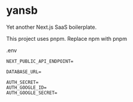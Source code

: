 # yansb

Yet another Next.js SaaS boilerplate.

This project uses pnpm. Replace npm with pnpm

.env
```
NEXT_PUBLIC_API_ENDPOINT=

DATABASE_URL=

AUTH_SECRET=
AUTH_GOOGLE_ID=
AUTH_GOOGLE_SECRET=
```